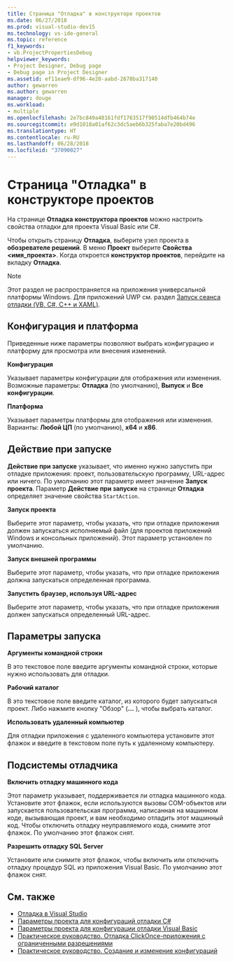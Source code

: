 ```yaml
---
title: Страница "Отладка" в конструкторе проектов
ms.date: 06/27/2018
ms.prod: visual-studio-dev15
ms.technology: vs-ide-general
ms.topic: reference
f1_keywords:
- vb.ProjectPropertiesDebug
helpviewer_keywords:
- Project Designer, Debug page
- Debug page in Project Designer
ms.assetid: ef11eae9-df96-4e20-aabd-2678ba317140
author: gewarren
ms.author: gewarren
manager: douge
ms.workload:
- multiple
ms.openlocfilehash: 2e7bc849a48161fdf1763517f90514dfb464b74e
ms.sourcegitcommit: e9d1018a01af62c3dc5aeb6b325faba7e20bd496
ms.translationtype: HT
ms.contentlocale: ru-RU
ms.lasthandoff: 06/28/2018
ms.locfileid: "37090027"
---
```

# <a name="debug-page-project-designer"></a>Страница "Отладка" в конструкторе проектов

На странице **Отладка** **конструктора проектов** можно настроить свойства отладки для проекта Visual Basic или C#.

Чтобы открыть страницу **Отладка**, выберите узел проекта в **обозревателе решений**. В меню **Проект** выберите **Свойства \<имя_проекта>**. Когда откроется **конструктор проектов**, перейдите на вкладку **Отладка**.

> [!NOTE]
> Этот раздел не распространяется на приложения универсальной платформы Windows. Для приложений UWP см. раздел [Запуск сеанса отладки (VB, C#, C++ и XAML)](../../debugger/start-a-debugging-session-for-a-store-app-in-visual-studio-vb-csharp-cpp-and-xaml.md).

## <a name="configuration-and-platform"></a>Конфигурация и платформа

Приведенные ниже параметры позволяют выбрать конфигурацию и платформу для просмотра или внесения изменений.

**Конфигурация**

Указывает параметры конфигурации для отображения или изменения. Возможные параметры: **Отладка** (по умолчанию), **Выпуск** и **Все конфигурации**.

**Платформа**

Указывает параметры платформы для отображения или изменения. Варианты: **Любой ЦП** (по умолчанию), **x64** и **x86**.

## <a name="start-action"></a>Действие при запуске

**Действие при запуске** указывает, что именно нужно запустить при отладке приложения: проект, пользовательскую программу, URL-адрес или ничего. По умолчанию этот параметр имеет значение **Запуск проекта**. Параметр **Действие при запуске** на странице **Отладка** определяет значение свойства `StartAction`.

**Запуск проекта**

Выберите этот параметр, чтобы указать, что при отладке приложения должен запускаться исполняемый файл (для проектов приложений Windows и консольных приложений). Этот параметр установлен по умолчанию.

**Запуск внешней программы**

Выберите этот параметр, чтобы указать, что при отладке приложения должна запускаться определенная программа.

**Запустить браузер, используя URL-адрес**

Выберите этот параметр, чтобы указать, что при отладке приложения должен запускаться определенный URL-адрес.

## <a name="start-options"></a>Параметры запуска

**Аргументы командной строки**

В это текстовое поле введите аргументы командной строки, которые нужно использовать для отладки.

**Рабочий каталог**

В это текстовое поле введите каталог, из которого будет запускаться проект. Либо нажмите кнопку "Обзор" (**...** ), чтобы выбрать каталог.

**Использовать удаленный компьютер**

Для отладки приложения с удаленного компьютера установите этот флажок и введите в текстовом поле путь к удаленному компьютеру.

## <a name="debugger-engines"></a>Подсистемы отладчика

**Включить отладку машинного кода**

Этот параметр указывает, поддерживается ли отладка машинного кода. Установите этот флажок, если используются вызовы COM-объектов или запускается пользовательская программа, написанная на машинном коде, вызывающая проект, и вам необходимо отладить этот машинный код. Чтобы отключить отладку неуправляемого кода, снимите этот флажок. По умолчанию этот флажок снят.

**Разрешить отладку SQL Server**

Установите или снимите этот флажок, чтобы включить или отключить отладку процедур SQL из приложения Visual Basic. По умолчанию этот флажок снят.

## <a name="see-also"></a>См. также

- [Отладка в Visual Studio](../../debugger/debugging-in-visual-studio.md)
- [Параметры проекта для конфигураций отладки C#](../../debugger/project-settings-for-csharp-debug-configurations.md)
- [Параметры проекта для конфигурации отладки Visual Basic](../../debugger/project-settings-for-a-visual-basic-debug-configuration.md)
- [Практическое руководство. Отладка ClickOnce-приложения с ограниченными разрешениями](../../deployment/how-to-debug-a-clickonce-application-with-restricted-permissions.md)
- [Практическое руководство. Создание и изменение конфигураций](../../ide/how-to-create-and-edit-configurations.md)